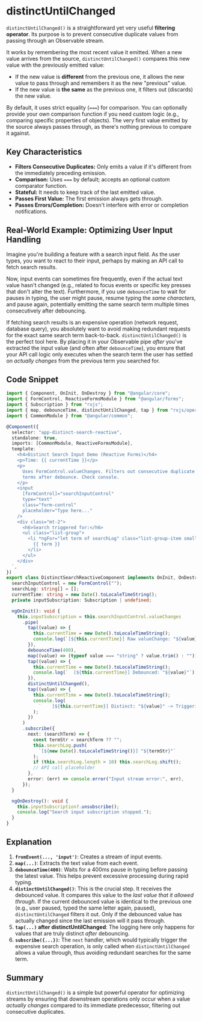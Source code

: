# distinctUntilChanged

`distinctUntilChanged()` is a straightforward yet very useful **filtering operator**. Its purpose is to prevent consecutive duplicate values from passing through an Observable stream.

It works by remembering the most recent value it emitted. When a new value arrives from the source, `distinctUntilChanged()` compares this new value with the previously emitted value:

- If the new value is **different** from the previous one, it allows the new value to pass through and remembers it as the new "previous" value.
- If the new value is **the same** as the previous one, it filters out (discards) the new value.

By default, it uses strict equality (`===`) for comparison. You can optionally provide your own comparison function if you need custom logic (e.g., comparing specific properties of objects). The very first value emitted by the source always passes through, as there's nothing previous to compare it against.

## Key Characteristics

- **Filters Consecutive Duplicates:** Only emits a value if it's different from the immediately preceding emission.
- **Comparison:** Uses `===` by default; accepts an optional custom comparator function.
- **Stateful:** It needs to keep track of the last emitted value.
- **Passes First Value:** The first emission always gets through.
- **Passes Errors/Completion:** Doesn't interfere with error or completion notifications.

## Real-World Example: Optimizing User Input Handling

Imagine you're building a feature with a search input field. As the user types, you want to react to their input, perhaps by making an API call to fetch search results.

Now, input events can sometimes fire frequently, even if the actual text value hasn't changed (e.g., related to focus events or specific key presses that don't alter the text). Furthermore, if you use `debounceTime` to wait for pauses in typing, the user might pause, resume typing the _same characters_, and pause again, potentially emitting the same search term multiple times consecutively after debouncing.

If fetching search results is an expensive operation (network request, database query), you absolutely want to avoid making redundant requests for the exact same search term back-to-back. `distinctUntilChanged()` is the perfect tool here. By placing it in your Observable pipe _after_ you've extracted the input value (and often after `debounceTime`), you ensure that your API call logic only executes when the search term the user has settled on _actually changes_ from the previous term you searched for.

## Code Snippet

```typescript
import { Component, OnInit, OnDestroy } from "@angular/core";
import { FormControl, ReactiveFormsModule } from "@angular/forms";
import { Subscription } from "rxjs";
import { map, debounceTime, distinctUntilChanged, tap } from "rxjs/operators";
import { CommonModule } from "@angular/common";

@Component({
  selector: "app-distinct-search-reactive",
  standalone: true,
  imports: [CommonModule, ReactiveFormsModule],
  template: `
    <h4>Distinct Search Input Demo (Reactive Forms)</h4>
    <p>Time: {{ currentTime }}</p>
    <p>
      Uses FormControl.valueChanges. Filters out consecutive duplicate search
      terms after debounce. Check console.
    </p>
    <input
      [formControl]="searchInputControl"
      type="text"
      class="form-control"
      placeholder="Type here..."
    />
    <div class="mt-2">
      <h6>Search triggered for:</h6>
      <ul class="list-group">
        <li *ngFor="let term of searchLog" class="list-group-item small">
          {{ term }}
        </li>
      </ul>
    </div>
  `,
})
export class DistinctSearchReactiveComponent implements OnInit, OnDestroy {
  searchInputControl = new FormControl("");
  searchLog: string[] = [];
  currentTime: string = new Date().toLocaleTimeString();
  private inputSubscription: Subscription | undefined;

  ngOnInit(): void {
    this.inputSubscription = this.searchInputControl.valueChanges
      .pipe(
        tap((value) => {
          this.currentTime = new Date().toLocaleTimeString();
          console.log(`[${this.currentTime}] Raw valueChange: "${value}"`);
        }),
        debounceTime(400),
        map((value) => (typeof value === "string" ? value.trim() : "")),
        tap((value) => {
          this.currentTime = new Date().toLocaleTimeString();
          console.log(`  [${this.currentTime}] Debounced: "${value}"`);
        }),
        distinctUntilChanged(),
        tap((value) => {
          this.currentTime = new Date().toLocaleTimeString();
          console.log(
            `    [${this.currentTime}] Distinct: "${value}" -> Triggering Search!`
          );
        })
      )
      .subscribe({
        next: (searchTerm) => {
          const termStr = searchTerm ?? "";
          this.searchLog.push(
            `[${new Date().toLocaleTimeString()}] "${termStr}"`
          );
          if (this.searchLog.length > 10) this.searchLog.shift();
          // API call placeholder
        },
        error: (err) => console.error("Input stream error:", err),
      });
  }

  ngOnDestroy(): void {
    this.inputSubscription?.unsubscribe();
    console.log("Search input subscription stopped.");
  }
}
```

## Explanation

1.  **`fromEvent(..., 'input')`**: Creates a stream of input events.
2.  **`map(...)`**: Extracts the text value from each event.
3.  **`debounceTime(400)`**: Waits for a 400ms pause in typing before passing the latest value. This helps prevent excessive processing during rapid typing.
4.  **`distinctUntilChanged()`**: This is the crucial step. It receives the debounced value. It compares this value to the _last value that it allowed through_. If the current debounced value is identical to the previous one (e.g., user paused, typed the same letter again, paused), `distinctUntilChanged` filters it out. Only if the debounced value has actually changed since the last emission will it pass through.
5.  **`tap(...)` after distinctUntilChanged**: The logging here only happens for values that are truly distinct _after_ debouncing.
6.  **`subscribe({...})`**: The `next` handler, which would typically trigger the expensive search operation, is only called when `distinctUntilChanged` allows a value through, thus avoiding redundant searches for the same term.

## Summary

`distinctUntilChanged()` is a simple but powerful operator for optimizing streams by ensuring that downstream operations only occur when a value _actually changes_ compared to its immediate predecessor, filtering out consecutive duplicates.
